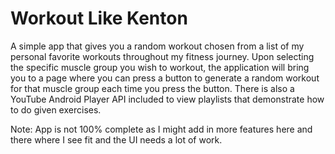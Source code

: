 # Workout Like Kenton
A simple app that gives you a random workout chosen from a list of my personal favorite workouts throughout my fitness journey. Upon selecting the specific muscle group you wish to workout, the application will bring you to a page where you can press a button to generate a random workout for that muscle group each time you press the button. There is also a YouTube Android Player API included to view playlists that demonstrate how to do given exercises.

Note: App is not 100% complete as I might add in more features here and there where I see fit and the UI needs a lot of work.

